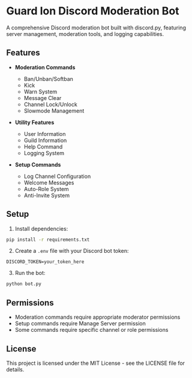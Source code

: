 # Guard Ion Discord Moderation Bot

A comprehensive Discord moderation bot built with discord.py, featuring server management, moderation tools, and logging capabilities.

## Features

- **Moderation Commands**
  - Ban/Unban/Softban
  - Kick
  - Warn System
  - Message Clear
  - Channel Lock/Unlock
  - Slowmode Management

- **Utility Features**
  - User Information
  - Guild Information
  - Help Command
  - Logging System

- **Setup Commands**
  - Log Channel Configuration
  - Welcome Messages
  - Auto-Role System
  - Anti-Invite System

## Setup

1. Install dependencies:
```bash
pip install -r requirements.txt
```

2. Create a `.env` file with your Discord bot token:
```
DISCORD_TOKEN=your_token_here
```

3. Run the bot:
```bash
python bot.py
```

## Permissions

- Moderation commands require appropriate moderator permissions
- Setup commands require Manage Server permission
- Some commands require specific channel or role permissions

## License

This project is licensed under the MIT License - see the LICENSE file for details.
